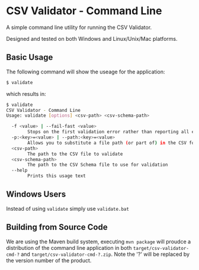 CSV Validator - Command Line
============================

A simple command line utility for running the CSV Validator.

Designed and tested on both Windows and Linux/Unix/Mac platforms.


Basic Usage
-----------

The following command will show the useage for the application:

```bash
$ validate
```

which results in:

```bash
$ validate
CSV Validator - Command Line
Usage: validate [options] <csv-path> <csv-schema-path>

  -f <value> | --fail-fast <value>
        Stops on the first validation error rather than reporting all errors
  -p:<key>=<value> | --path:<key>=<value>
        Allows you to substitute a file path (or part of) in the CSV for a different file path
  <csv-path>
        The path to the CSV file to validate
  <csv-schema-path>
        The path to the CSV Schema file to use for validation
  --help
        Prints this usage text

```


Windows Users
-------------

Instead of using `validate` simply use `validate.bat`


Building from Source Code
-------------------------

We are using the Maven build system, executing `mvn package` will proudce a distribution of the command line application in both `target/csv-validator-cmd-?` and `target/csv-validator-cmd-?.zip`. Note the '?' will be replaced by the version number of the product.